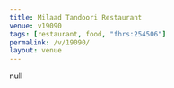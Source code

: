 ```yaml
---
title: Milaad Tandoori Restaurant
venue: v19090
tags: [restaurant, food, "fhrs:254506"]
permalink: /v/19090/
layout: venue
---
```

null